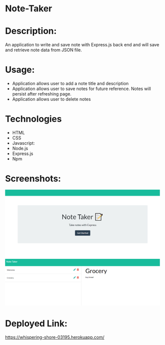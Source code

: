 # Note-Taker

# Description:

An application to write and save note with Express.js back end and will save and retrieve note data from JSON file.

# Usage:

- Application allows user to add a note title and description
- Application allows user to save notes for future reference. Notes will persist after refreshing page.
- Application allows user to delete notes

# Technologies

- HTML
- CSS
- Javascript:
- Node.js
- Express.js
- Npm


# Screenshots:
![noteMain](./public/assets/image/noteMain.png)
![noteExample](./public/assets/image/noteExample.png)

# Deployed Link:

https://whispering-shore-03195.herokuapp.com/